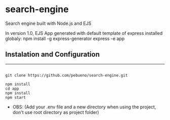 # search-engine
Search engine built with Node.js and EJS



In version 1.0, EJS App generated with default template of express installed globaly:
npm install -g express-generator
express -e app


## Instalation and Configuration

-----------

``` Node.JS

git clone https://github.com/pebueno/search-engine.git

npm install
cd app
npm install
npm start

```
- OBS: (Add your .env file and a new directory when using the project, don't use root directory as project folder)
